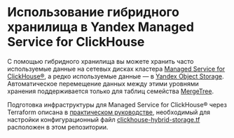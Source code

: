 # Использование гибридного хранилища в Yandex Managed Service for ClickHouse

С помощью гибридного хранилища вы можете хранить часто используемые данные на сетевых дисках кластера [Managed Service for ClickHouse®](https://yandex.cloud/ru/docs/managed-clickhouse), а редко используемые данные — в [Yandex Object Storage](https://yandex.cloud/ru/docs/storage). Автоматическое перемещение данных между этими уровнями хранения поддерживается только для таблиц семейства [MergeTree](https://clickhouse.com/docs/ru/engines/table-engines/mergetree-family/mergetree).

Подготовка инфраструктуры для Managed Service for ClickHouse® через Terraform описана в [практическом руководстве](https://yandex.cloud/ru/docs/tutorials/dataplatform/clickhouse-hybrid-storage), необходимый для настройки конфигурационный файл [clickhouse-hybrid-storage.tf](clickhouse-hybrid-storage.tf) расположен в этом репозитории.
